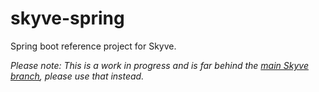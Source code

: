 # skyve-spring
Spring boot reference project for Skyve.

*Please note: This is a work in progress and is far behind the [main Skyve branch](https://github.com/skyvers/skyve), please use that instead.*

